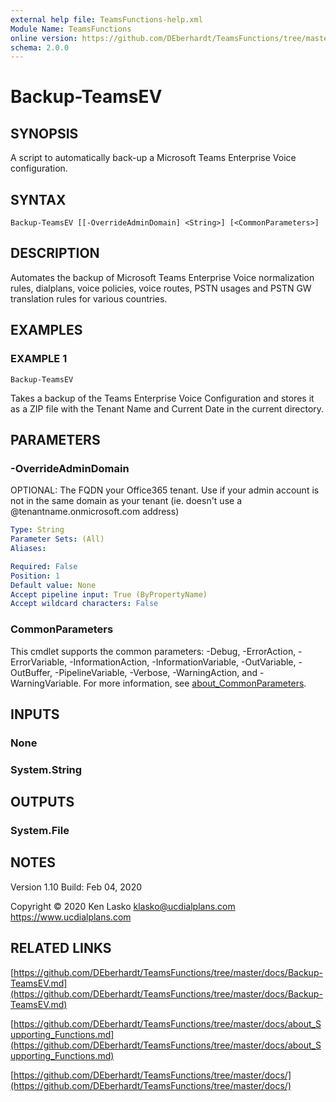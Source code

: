 ```yaml
---
external help file: TeamsFunctions-help.xml
Module Name: TeamsFunctions
online version: https://github.com/DEberhardt/TeamsFunctions/tree/master/docs/Backup-TeamsEV.md
schema: 2.0.0
---
```


# Backup-TeamsEV

## SYNOPSIS
A script to automatically back-up a Microsoft Teams Enterprise Voice configuration.

## SYNTAX

```
Backup-TeamsEV [[-OverrideAdminDomain] <String>] [<CommonParameters>]
```

## DESCRIPTION
Automates the backup of Microsoft Teams Enterprise Voice normalization rules, dialplans, voice policies, voice routes, PSTN usages and PSTN GW translation rules for various countries.

## EXAMPLES

### EXAMPLE 1
```
Backup-TeamsEV
```

Takes a backup of the Teams Enterprise Voice Configuration and stores it as a ZIP file with the Tenant Name and Current Date in the current directory.

## PARAMETERS

### -OverrideAdminDomain
OPTIONAL: The FQDN your Office365 tenant.
Use if your admin account is not in the same domain as your tenant (ie.
doesn't use a @tenantname.onmicrosoft.com address)

```yaml
Type: String
Parameter Sets: (All)
Aliases:

Required: False
Position: 1
Default value: None
Accept pipeline input: True (ByPropertyName)
Accept wildcard characters: False
```

### CommonParameters
This cmdlet supports the common parameters: -Debug, -ErrorAction, -ErrorVariable, -InformationAction, -InformationVariable, -OutVariable, -OutBuffer, -PipelineVariable, -Verbose, -WarningAction, and -WarningVariable. For more information, see [about_CommonParameters](http://go.microsoft.com/fwlink/?LinkID=113216).

## INPUTS

### None
### System.String
## OUTPUTS

### System.File
## NOTES
Version 1.10
Build: Feb 04, 2020

Copyright © 2020  Ken Lasko
klasko@ucdialplans.com
https://www.ucdialplans.com

## RELATED LINKS

[https://github.com/DEberhardt/TeamsFunctions/tree/master/docs/Backup-TeamsEV.md](https://github.com/DEberhardt/TeamsFunctions/tree/master/docs/Backup-TeamsEV.md)

[https://github.com/DEberhardt/TeamsFunctions/tree/master/docs/about_Supporting_Functions.md](https://github.com/DEberhardt/TeamsFunctions/tree/master/docs/about_Supporting_Functions.md)

[https://github.com/DEberhardt/TeamsFunctions/tree/master/docs/](https://github.com/DEberhardt/TeamsFunctions/tree/master/docs/)

